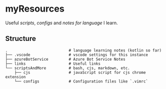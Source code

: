 # myResources

Useful *scripts*, *configs* and *notes for language* I learn.

## Structure

```
.                           # language learning notes (kotlin so far)
├── .vscode                 # vscode settings for this instance
├── azureBotService         # Azure Bot Service Notes
├── links                   # Useful links
└── scriptsAndMore          # bash, cjs, markdown, etc.
    ├── cjs                 # javaScript script for cjs chrome extension
    └── configs             # Configuration files like `.vimrc`
```
